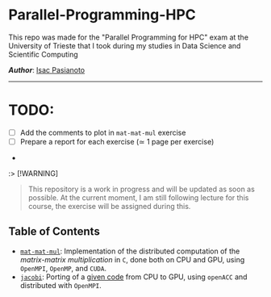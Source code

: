 # Parallel-Programming-HPC
This repo was made for the "Parallel Programming for HPC" exam at the University of Trieste that I took during my studies in Data Science and Scientific Computing

***Author***: [Isac Pasianoto](https://github.com/IsacPasianotto/)

- - - 

# TODO: 

- [ ] Add the comments to plot in `mat-mat-mul` exercise
- [ ] Prepare a report for each exercise ($\simeq$ 1 page per exercise)
- 


:> [!WARNING]
> This repository is a work in progress and will be updated as soon as possible.
> At the current moment, I am still following lecture for this course, the exercise will be 
> assigned during this. 



## Table of Contents

- [`mat-mat-mul`](./mat-mat-mul): Implementation of the distributed computation of the *matrix-matrix multiplication* in `C`, done both on CPU and GPU, using `OpenMPI`, `OpenMP`, and `CUDA`.
- [`jacobi`](./jacobi): Porting of a [given code](./jacobi/resources/original_code.c) from CPU to GPU, using `openACC` and distributed with `OpenMPI`.
